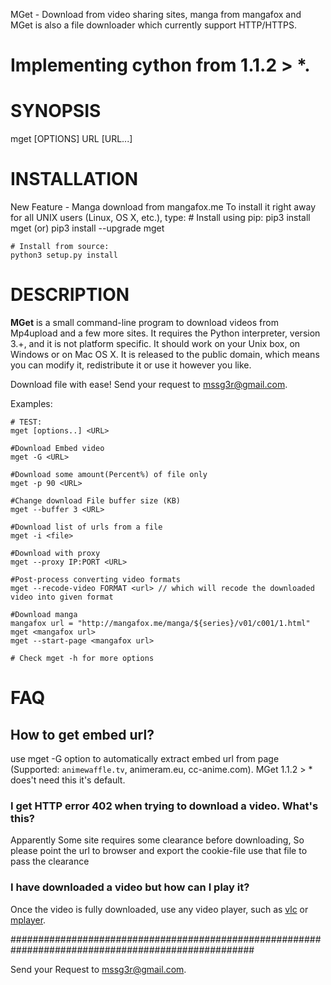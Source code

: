 MGet - Download from video sharing sites, manga from mangafox and MGet is also a file downloader which currently support HTTP/HTTPS.

# Implementing cython from 1.1.2 > *.

# SYNOPSIS
mget [OPTIONS] URL [URL...]

# INSTALLATION
New Feature - Manga download from mangafox.me
To install it right away for all UNIX users (Linux, OS X, etc.), type:
	# Install using pip:
	pip3 install mget (or) pip3 install --upgrade mget

	# Install from source:
	python3 setup.py install

# DESCRIPTION
**MGet** is a small command-line program to download videos from
Mp4upload and a few more sites. It requires the Python interpreter, version
3.+, and it is not platform specific. It should work on
your Unix box, on Windows or on Mac OS X. It is released to the public domain,
which means you can modify it, redistribute it or use it however you like.

Download file with ease! Send your request to mssg3r@gmail.com.

Examples:

    # TEST:
    mget [options..] <URL>

    #Download Embed video
    mget -G <URL>

    #Download some amount(Percent%) of file only
    mget -p 90 <URL>

    #Change download File buffer size (KB)
    mget --buffer 3 <URL>

    #Download list of urls from a file
    mget -i <file>

    #Download with proxy
    mget --proxy IP:PORT <URL>

    #Post-process converting video formats
    mget --recode-video FORMAT <url> // which will recode the downloaded video into given format

    #Download manga
    mangafox url = "http://mangafox.me/manga/${series}/v01/c001/1.html"
    mget <mangafox url> 
    mget --start-page <mangafox url>

    # Check mget -h for more options

# FAQ

## How to get embed url?

use mget -G option to automatically extract embed url from page (Supported: `animewaffle.tv`, animeram.eu, cc-anime.com).
MGet 1.1.2 > * does't need this it's default.

### I get HTTP error 402 when trying to download a video. What's this?

Apparently Some site requires some clearance before downloading, So please point the url to browser and export the cookie-file use that file to pass the clearance

### I have downloaded a video but how can I play it?

Once the video is fully downloaded, use any video player, such as [vlc](http://www.videolan.org) or [mplayer](http://www.mplayerhq.hu/).

####################################################################################################

Send your Request to mssg3r@gmail.com.
